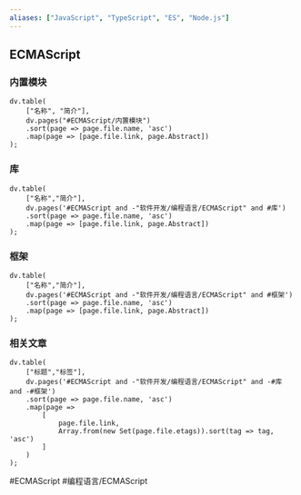 ```yaml
---
aliases: ["JavaScript", "TypeScript", "ES", "Node.js"]
---
```


## ECMAScript
### 内置模块
```dataviewjs
dv.table(
	["名称", "简介"],
	dv.pages("#ECMAScript/内置模块")
	.sort(page => page.file.name, 'asc')
	.map(page => [page.file.link, page.Abstract])
);
```
### 库
```dataviewjs
dv.table(
	["名称","简介"],
	dv.pages('#ECMAScript and -"软件开发/编程语言/ECMAScript" and #库')
	.sort(page => page.file.name, 'asc')
	.map(page => [page.file.link, page.Abstract])
);
```

### 框架
```dataviewjs
dv.table(
	["名称","简介"],
	dv.pages('#ECMAScript and -"软件开发/编程语言/ECMAScript" and #框架')
	.sort(page => page.file.name, 'asc')
	.map(page => [page.file.link, page.Abstract])
);
```

### 相关文章
```dataviewjs
dv.table(
	["标题","标签"],
	dv.pages('#ECMAScript and -"软件开发/编程语言/ECMAScript" and -#库 and -#框架')
	.sort(page => page.file.name, 'asc')
	.map(page => 
		[
			page.file.link,
			Array.from(new Set(page.file.etags)).sort(tag => tag, 'asc')
		]
	)
);
```

#ECMAScript #编程语言/ECMAScript 